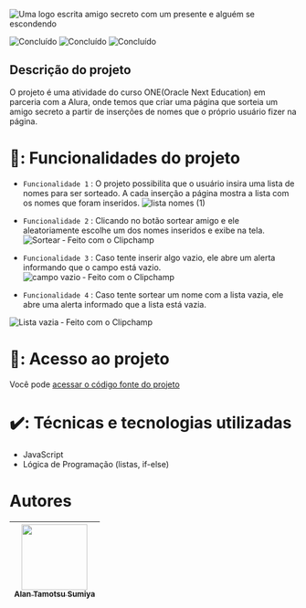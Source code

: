 
![Uma logo escrita amigo secreto com um presente e alguém se escondendo](https://github.com/user-attachments/assets/e75a0b2f-1493-4d1a-bab5-f123dde94850)

 ![Concluído](http://img.shields.io/static/v1?label=STATUS&message=Concluído&color=GREEN&style=for-the-badge) 
 ![Concluído](http://img.shields.io/static/v1?label=Data_lançamento&message=Fevereiro&color=GREEN&style=for-the-badge) 
 ![Concluído](http://img.shields.io/static/v1?label=Versão&message=1.0&color=GREEN&style=for-the-badge)

<h2>Descrição do projeto</h2>
<p>O projeto é uma atividade do curso ONE(Oracle Next Education) em parceria com a Alura, onde temos que criar uma página que sorteia um amigo secreto a partir de inserções de nomes que o próprio usuário fizer na página.</p>

# 🔨: Funcionalidades do projeto

- `Funcionalidade 1` : O projeto possibilita que o usuário insira uma lista de nomes para ser sorteado. A cada inserção a página mostra a lista com os nomes que foram inseridos.
  ![lista nomes (1)](https://github.com/user-attachments/assets/256dca3c-b829-4f22-ae61-1e1d4dcb807e)
 
- `Funcionalidade 2` : Clicando no botão sortear amigo e ele aleatoriamente escolhe um dos nomes inseridos e exibe na tela.
  ![Sortear ‐ Feito com o Clipchamp](https://github.com/user-attachments/assets/76ace488-ad7b-4c37-ade2-94d58ba83f8c)

- `Funcionalidade 3` : Caso tente inserir algo vazio, ele abre um alerta informando que o campo está vazio.
 ![campo vazio ‐ Feito com o Clipchamp](https://github.com/user-attachments/assets/70ccecfb-ecbd-4b9b-bf9a-7bba914dc13d)

- `Funcionalidade 4` : Caso tente sortear um nome com a lista vazia, ele abre uma alerta informado que a lista está vazia.

![Lista vazia ‐ Feito com o Clipchamp](https://github.com/user-attachments/assets/b2dfb3e5-3cc3-49bc-b023-dd3ef05fe1cd)



# 📂: Acesso ao projeto

Você pode <a href="https://github.com/alansumiya/amigo_secreto/blob/main/challenge-amigo-secreto_pt-main/app.js"> acessar o código fonte do projeto </a>

# ✔️: Técnicas e tecnologias utilizadas

- JavaScript
- Lógica de Programação (listas, if-else)

# Autores
| [<img loading="lazy" src="https://github.com/alansumiya.png" width=115><br><sub>Alan Tamotsu Sumiya</sub>](https://github.com/alansumiya) | 
| :---: | 



